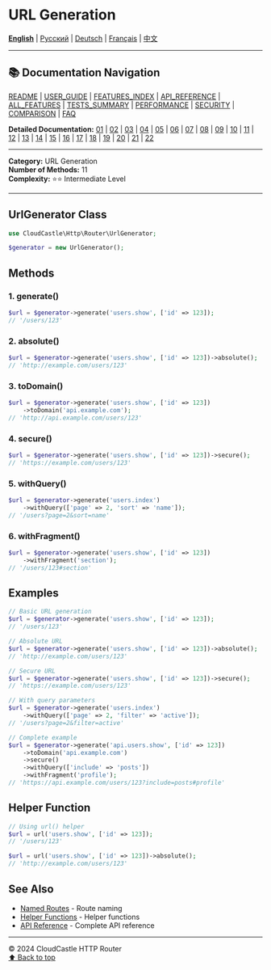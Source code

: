 # URL Generation

[**English**](12_URL_GENERATION.md) | [Русский](../../ru/features/12_URL_GENERATION.md) | [Deutsch](../../de/features/12_URL_GENERATION.md) | [Français](../../fr/features/12_URL_GENERATION.md) | [中文](../../zh/features/12_URL_GENERATION.md)

---

## 📚 Documentation Navigation

[README](../../README.md) | [USER_GUIDE](../USER_GUIDE.md) | [FEATURES_INDEX](../FEATURES_INDEX.md) | [API_REFERENCE](../API_REFERENCE.md) | [ALL_FEATURES](../ALL_FEATURES.md) | [TESTS_SUMMARY](../TESTS_SUMMARY.md) | [PERFORMANCE](../PERFORMANCE_ANALYSIS.md) | [SECURITY](../SECURITY_REPORT.md) | [COMPARISON](../COMPARISON.md) | [FAQ](../FAQ.md)

**Detailed Documentation:** [01](01_BASIC_ROUTING.md) | [02](02_ROUTE_PARAMETERS.md) | [03](03_ROUTE_GROUPS.md) | [04](04_RATE_LIMITING.md) | [05](05_IP_FILTERING.md) | [06](06_MIDDLEWARE.md) | [07](07_NAMED_ROUTES.md) | [08](08_TAGS.md) | [09](09_HELPER_FUNCTIONS.md) | [10](10_ROUTE_SHORTCUTS.md) | [11](11_ROUTE_MACROS.md) | [12](12_URL_GENERATION.md) | [13](13_EXPRESSION_LANGUAGE.md) | [14](14_CACHING.md) | [15](15_PLUGINS.md) | [16](16_LOADERS.md) | [17](17_PSR_SUPPORT.md) | [18](18_ACTION_RESOLVER.md) | [19](19_STATISTICS.md) | [20](20_SECURITY.md) | [21](21_EXCEPTIONS.md) | [22](22_CLI_TOOLS.md)

---

**Category:** URL Generation  
**Number of Methods:** 11  
**Complexity:** ⭐⭐ Intermediate Level

---

## UrlGenerator Class

```php
use CloudCastle\Http\Router\UrlGenerator;

$generator = new UrlGenerator();
```

## Methods

### 1. generate()
```php
$url = $generator->generate('users.show', ['id' => 123]);
// '/users/123'
```

### 2. absolute()
```php
$url = $generator->generate('users.show', ['id' => 123])->absolute();
// 'http://example.com/users/123'
```

### 3. toDomain()
```php
$url = $generator->generate('users.show', ['id' => 123])
    ->toDomain('api.example.com');
// 'http://api.example.com/users/123'
```

### 4. secure()
```php
$url = $generator->generate('users.show', ['id' => 123])->secure();
// 'https://example.com/users/123'
```

### 5. withQuery()
```php
$url = $generator->generate('users.index')
    ->withQuery(['page' => 2, 'sort' => 'name']);
// '/users?page=2&sort=name'
```

### 6. withFragment()
```php
$url = $generator->generate('users.show', ['id' => 123])
    ->withFragment('section');
// '/users/123#section'
```

## Examples

```php
// Basic URL generation
$url = $generator->generate('users.show', ['id' => 123]);
// '/users/123'

// Absolute URL
$url = $generator->generate('users.show', ['id' => 123])->absolute();
// 'http://example.com/users/123'

// Secure URL
$url = $generator->generate('users.show', ['id' => 123])->secure();
// 'https://example.com/users/123'

// With query parameters
$url = $generator->generate('users.index')
    ->withQuery(['page' => 2, 'filter' => 'active']);
// '/users?page=2&filter=active'

// Complete example
$url = $generator->generate('api.users.show', ['id' => 123])
    ->toDomain('api.example.com')
    ->secure()
    ->withQuery(['include' => 'posts'])
    ->withFragment('profile');
// 'https://api.example.com/users/123?include=posts#profile'
```

## Helper Function

```php
// Using url() helper
$url = url('users.show', ['id' => 123]);
// '/users/123'

$url = url('users.show', ['id' => 123])->absolute();
// 'http://example.com/users/123'
```

## See Also

- [Named Routes](07_NAMED_ROUTES.md) - Route naming
- [Helper Functions](09_HELPER_FUNCTIONS.md) - Helper functions
- [API Reference](../API_REFERENCE.md) - Complete API reference

---

© 2024 CloudCastle HTTP Router  
[⬆ Back to top](#url-generation)